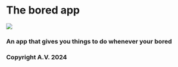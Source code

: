 <h1>The bored app</h1>
<img src = "https://github.com/SuperSaiyanCoding/Bored-api/assets/112682624/a6c8ffd4-e73e-4788-9f2b-7d07372a5731">
<h3>An app that gives you things to do whenever your bored</h3>
<strong><h3>Copyright A.V. 2024</h3></strong>
